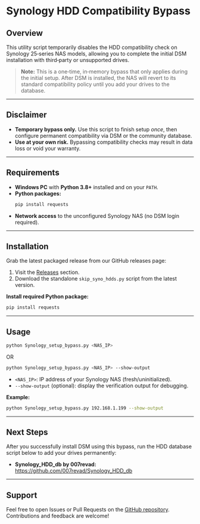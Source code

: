 # Synology HDD Compatibility Bypass

## Overview
This utility script temporarily disables the HDD compatibility check on Synology 25‑series NAS models, allowing you to complete the initial DSM installation with third‑party or unsupported drives.

> **Note:** This is a one‑time, in‑memory bypass that only applies during the initial setup. After DSM is installed, the NAS will revert to its standard compatibility policy until you add your drives to the database.

---

## Disclaimer
- **Temporary bypass only.** Use this script to finish setup _once_, then configure permanent compatibility via DSM or the community database.
- **Use at your own risk.** Bypassing compatibility checks may result in data loss or void your warranty.

---

## Requirements
- **Windows PC** with **Python 3.8+** installed and on your `PATH`.
- **Python packages:**
  ```sh
  pip install requests
  ```
- **Network access** to the unconfigured Synology NAS (no DSM login required).

---

## Installation

Grab the latest packaged release from our GitHub releases page:
1. Visit the [Releases](https://github.com/your-repo/synology-hdd-bypass/releases) section.
2. Download the standalone `skip_syno_hdds.py` script from the latest version.

**Install required Python package:**
```sh
pip install requests
```

---

## Usage
```sh
python Synology_setup_bypass.py <NAS_IP>
```
OR
```sh
python Synology_setup_bypass.py <NAS_IP> --show-output
```
- `<NAS_IP>`: IP address of your Synology NAS (fresh/uninitialized).
- `--show-output` (optional): display the verification output for debugging.

**Example:**
```sh
python Synology_setup_bypass.py 192.168.1.199 --show-output
```

---

## Next Steps
After you successfully install DSM using this bypass, run the HDD database script below to add your drives permanently:
- **Synology_HDD_db by 007revad:** https://github.com/007revad/Synology_HDD_db

---

## Support
Feel free to open Issues or Pull Requests on the [GitHub repository](https://github.com/your-repo/synology-hdd-bypass). Contributions and feedback are welcome!

